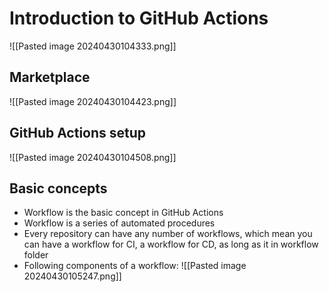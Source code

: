 # Introduction to GitHub Actions 
![[Pasted image 20240430104333.png]]
## Marketplace
![[Pasted image 20240430104423.png]]

## GitHub Actions setup 
![[Pasted image 20240430104508.png]]

## Basic concepts 
- Workflow is the basic concept in GitHub Actions
- Workflow is a series of automated procedures
- Every repository can have any number of workflows, which mean you can have a workflow for CI, a workflow for CD, as long as it in workflow folder
- Following components of a workflow: 
![[Pasted image 20240430105247.png]]

